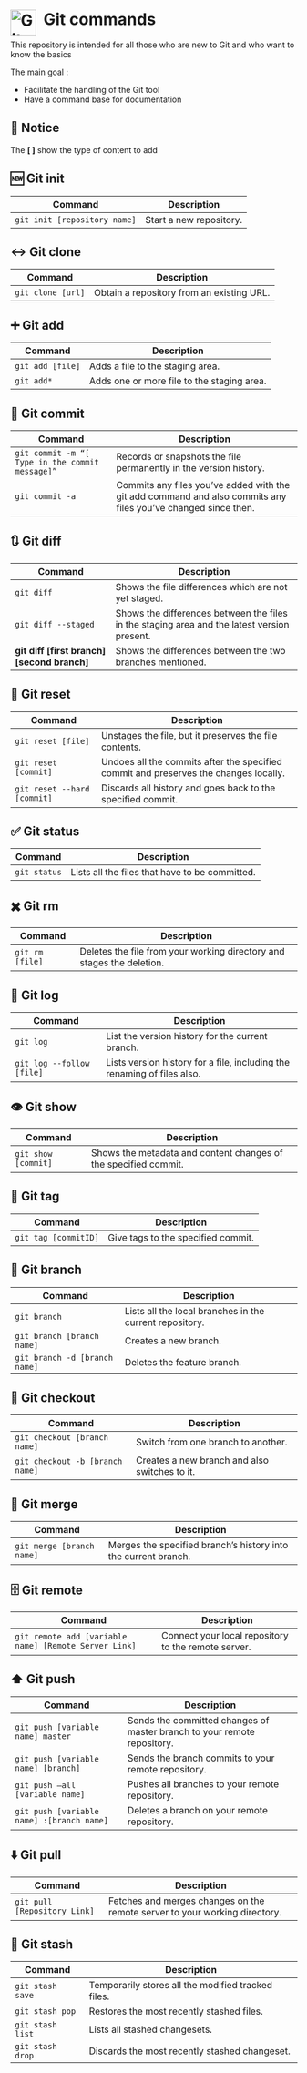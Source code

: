 # <img align="left" alt="Git" width="45px" src="https://cdn.jsdelivr.net/gh/devicons/devicon/icons/git/git-original.svg" style="padding-right:10px;" /> Git commands

This repository is intended for all those who are new to Git and who want to know the basics

The main goal :
- Facilitate the handling of the Git tool
- Have a command base for documentation

## 📝 Notice
The **[ ]** show the type of content to add

 
## 🆕 Git init

| Command     | Description |
| ----------- | ----------- |
| `git init [repository name]`| Start a new repository.|

## ↔️ Git clone

| Command     | Description |
| ----------- | ----------- |
| `git clone [url]` | Obtain a repository from an existing URL.|

## ➕ Git add

| Command     | Description |
| ----------- | ----------- |
| `git add [file]`  | Adds a file to the staging area.|
| `git add*`    | Adds one or more file to the staging area.|

## 💬 Git commit

| Command     | Description |
| ----------- | ----------- |
| `git commit -m “[ Type in the commit message]”` | Records or snapshots the file permanently in the version history.|
| `git commit -a`   | Commits any files you’ve added with the git add command and also commits any files you’ve changed since then.|

## 🔃 Git diff 

| Command     | Description |
| ----------- | ----------- |
| `git diff`         | Shows the file differences which are not yet staged.|
| `git diff --staged` | Shows the differences between the files in the staging area and the latest version present.|
| **git diff [first branch] [second branch]** | Shows the differences between the two branches mentioned.|

## 🔄 Git reset
 
| Command     | Description |
| ----------- | ----------- |
| `git reset [file]`          | Unstages the file, but it preserves the file contents.|
| `git reset [commit]`        | Undoes all the commits after the specified commit and preserves the changes locally.|
| `git reset --hard [commit]` | Discards all history and goes back to the specified commit.|

## ✅ Git status

| Command     | Description |
| ----------- | ----------- |
| `git status` | Lists all the files that have to be committed.|

## ✖️ Git rm

| Command     | Description |
| ----------- | ----------- |
| `git rm [file]` | Deletes the file from your working directory and stages the deletion.|

## 📄 Git log

| Command     | Description |
| ----------- | ----------- |
| `git log` | List the version history for the current branch.|
| `git log --follow [file]` | Lists version history for a file, including the renaming of files also.|

## 👁️ Git show

| Command     | Description |
| ----------- | ----------- |
| `git show [commit]` | Shows the metadata and content changes of the specified commit.|

## 🔖 Git tag

| Command     | Description |
| ----------- | ----------- |
| `git tag [commitID]` | Give tags to the specified commit.|

## 🔱 Git branch

| Command     | Description |
| ----------- | ----------- |
| `git branch` | Lists all the local branches in the current repository.|
| `git branch [branch name]` | Creates a new branch.|
| `git branch -d [branch name]` | Deletes the feature branch.|

## 🌵 Git checkout

| Command     | Description |
| ----------- | ----------- |
| `git checkout [branch name]`    | Switch from one branch to another.|
| `git checkout -b [branch name]` | Creates a new branch and also switches to it.|

## 🔀 Git merge

| Command     | Description |
| ----------- | ----------- |
| `git merge [branch name]` | Merges the specified branch’s history into the current branch.|

## 🗄️ Git remote

| Command     | Description |
| ----------- | ----------- |
| `git remote add [variable name] [Remote Server Link]` | Connect your local repository to the remote server.|

## ⬆️ Git push

| Command     | Description |
| ----------- | ----------- |
| `git push [variable name] master`         | Sends the committed changes of master branch to your remote repository.|
| `git push [variable name] [branch]`       | Sends the branch commits to your remote repository.|
| `git push –all [variable name]`           | Pushes all branches to your remote repository.|
| `git push [variable name] :[branch name]` | Deletes a branch on your remote repository.|

## ⬇️ Git pull

| Command     | Description |
| ----------- | ----------- |
| `git pull [Repository Link]` | Fetches and merges changes on the remote server to your working directory.|


## 💾 Git stash

| Command     | Description |
| ----------- | ----------- |
| `git stash save`  | Temporarily stores all the modified tracked files.|
| `git stash pop`   | Restores the most recently stashed files.         |
| `git stash list`  | Lists all stashed changesets.                     |
| `git stash drop`  | Discards the most recently stashed changeset.     |
